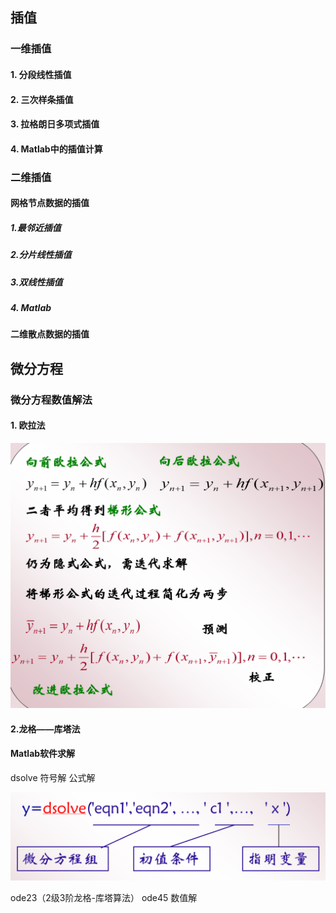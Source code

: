 ## 插值

### 一维插值

#### 1. 分段线性插值

#### 2. 三次样条插值

#### 3. 拉格朗日多项式插值

#### 4. Matlab中的插值计算

### 二维插值

#### 网格节点数据的插值

##### 1.最邻近插值

##### 2.分片线性插值

##### 3.双线性插值

##### 4. Matlab

#### 二维散点数据的插值





## 微分方程

### 微分方程数值解法

#### 1. 欧拉法

![image-20240321113452317](%E6%8F%92%E5%80%BC.assets/image-20240321113452317.png)

#### 2.龙格——库塔法





#### Matlab软件求解

dsolve 符号解 公式解

![image-20240321114146846](%E6%8F%92%E5%80%BC.assets/image-20240321114146846.png)

ode23（2级3阶龙格-库塔算法）  ode45 数值解 

